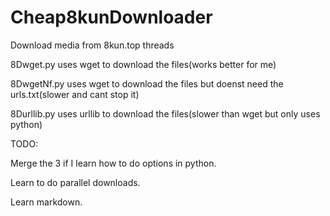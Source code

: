 # Cheap8kunDownloader
Download media from 8kun.top threads

8Dwget.py uses wget to download the files(works better for me)

8DwgetNf.py uses wget to download the files but doenst need the urls.txt(slower and cant stop it)

8Durllib.py uses urllib to download the files(slower than wget but only uses python)

TODO:

Merge the 3 if I learn how to do options in python.

Learn to do parallel downloads.

Learn markdown.
